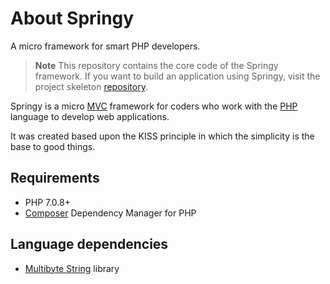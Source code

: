 # About Springy

A micro framework for smart PHP developers.

> **Note** This repository contains the core code of the Springy framework. If you want to build an application using Springy, visit the project skeleton [repository](https://github.com/springy-framework/skeleton).

Springy is a micro [MVC](https://en.wikipedia.org/wiki/Model%E2%80%93view%E2%80%93controller) framework for coders who work with the [PHP](http://www.php.net) language to develop web applications.

It was created based upon the KISS principle in which the simplicity is the base to good things.

## Requirements

* PHP 7.0.8+
* [Composer](https://getcomposer.org/) Dependency Manager for PHP

## Language dependencies

* [Multibyte String](http://php.net/manual/en/intro.mbstring.php) library

